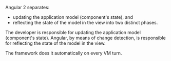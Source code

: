 
Angular 2 separates:
* updating the application model (component's state), and
* reflecting the state of the model in the view 
into two distinct phases. 

The developer is responsible for updating the application model (component's state).
Angular, by means of change detection, is responsible for reflecting the state of the model in the view.

The framework does it automatically on every VM turn.


